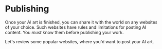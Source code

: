 # Publishing

Once your AI art is finished, you can share it with the world on any websites of your choice. Such websites have rules and limitations for posting AI content. You _must_ know them before publishing your work.

Let's review some popular websites, where you'd want to post your AI art.
